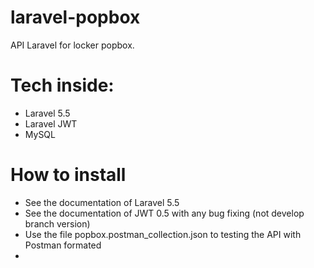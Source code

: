 # laravel-popbox
API Laravel for locker popbox. 

# Tech inside:
- Laravel 5.5
- Laravel JWT
- MySQL

# How to install
- See the documentation of Laravel 5.5
- See the documentation of JWT 0.5 with any bug fixing (not develop branch version)
- Use the file popbox.postman_collection.json to testing the API with Postman formated
- 